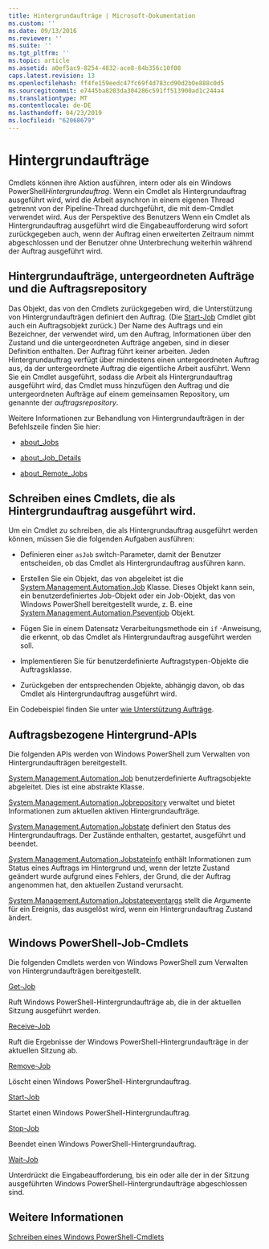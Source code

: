 ```yaml
---
title: Hintergrundaufträge | Microsoft-Dokumentation
ms.custom: ''
ms.date: 09/13/2016
ms.reviewer: ''
ms.suite: ''
ms.tgt_pltfrm: ''
ms.topic: article
ms.assetid: a0ef5ac9-8254-4832-ace8-84b356c10f08
caps.latest.revision: 13
ms.openlocfilehash: ff4fe159eedc47fc69f4d783cd90d2b0e888c0d5
ms.sourcegitcommit: e7445ba8203da304286c591ff513900ad1c244a4
ms.translationtype: MT
ms.contentlocale: de-DE
ms.lasthandoff: 04/23/2019
ms.locfileid: "62068679"
---
```

# <a name="background-jobs"></a>Hintergrundaufträge

Cmdlets können ihre Aktion ausführen, intern oder als ein Windows PowerShell*Hintergrundauftrag*. Wenn ein Cmdlet als Hintergrundauftrag ausgeführt wird, wird die Arbeit asynchron in einem eigenen Thread getrennt von der Pipeline-Thread durchgeführt, die mit dem-Cmdlet verwendet wird. Aus der Perspektive des Benutzers Wenn ein Cmdlet als Hintergrundauftrag ausgeführt wird die Eingabeaufforderung wird sofort zurückgegeben auch, wenn der Auftrag einen erweiterten Zeitraum nimmt abgeschlossen und der Benutzer ohne Unterbrechung weiterhin während der Auftrag ausgeführt wird.

## <a name="background-jobs-child-jobs-and-the-job-repository"></a>Hintergrundaufträge, untergeordneten Aufträge und die Auftragsrepository

Das Objekt, das von den Cmdlets zurückgegeben wird, die Unterstützung von Hintergrundaufträgen definiert den Auftrag. (Die [Start-Job](/powershell/module/Microsoft.PowerShell.Core/Start-Job) Cmdlet gibt auch ein Auftragsobjekt zurück.) Der Name des Auftrags und ein Bezeichner, der verwendet wird, um den Auftrag, Informationen über den Zustand und die untergeordneten Aufträge angeben, sind in dieser Definition enthalten. Der Auftrag führt keiner arbeiten. Jeden Hintergrundauftrag verfügt über mindestens einen untergeordneten Auftrag aus, da der untergeordnete Auftrag die eigentliche Arbeit ausführt. Wenn Sie ein Cmdlet ausgeführt, sodass die Arbeit als Hintergrundauftrag ausgeführt wird, das Cmdlet muss hinzufügen den Auftrag und die untergeordneten Aufträge auf einem gemeinsamen Repository, um genannte der *auftragsrepository*.

Weitere Informationen zur Behandlung von Hintergrundaufträgen in der Befehlszeile finden Sie hier:

- [about_Jobs](/powershell/module/microsoft.powershell.core/about/about_jobs)

- [about_Job_Details](/powershell/module/microsoft.powershell.core/about/about_job_details)

- [about_Remote_Jobs](/powershell/module/microsoft.powershell.core/about/about_remote_jobs)

## <a name="writing-a-cmdlet-that-runs-as-a-background-job"></a>Schreiben eines Cmdlets, die als Hintergrundauftrag ausgeführt wird.

Um ein Cmdlet zu schreiben, die als Hintergrundauftrag ausgeführt werden können, müssen Sie die folgenden Aufgaben ausführen:

- Definieren einer `asJob` switch-Parameter, damit der Benutzer entscheiden, ob das Cmdlet als Hintergrundauftrag ausführen kann.

- Erstellen Sie ein Objekt, das von abgeleitet ist die [System.Management.Automation.Job](/dotnet/api/System.Management.Automation.Job) Klasse. Dieses Objekt kann sein, ein benutzerdefiniertes Job-Objekt oder ein Job-Objekt, das von Windows PowerShell bereitgestellt wurde, z. B. eine [System.Management.Automation.Pseventjob](/dotnet/api/System.Management.Automation.PSEventJob) Objekt.

- Fügen Sie in einem Datensatz Verarbeitungsmethode ein `if` -Anweisung, die erkennt, ob das Cmdlet als Hintergrundauftrag ausgeführt werden soll.

- Implementieren Sie für benutzerdefinierte Auftragstypen-Objekte die Auftragsklasse.

- Zurückgeben der entsprechenden Objekte, abhängig davon, ob das Cmdlet als Hintergrundauftrag ausgeführt wird.

Ein Codebeispiel finden Sie unter [wie Unterstützung Aufträge](./how-to-support-jobs.md).

## <a name="background-job-related-apis"></a>Auftragsbezogene Hintergrund-APIs

Die folgenden APIs werden von Windows PowerShell zum Verwalten von Hintergrundaufträgen bereitgestellt.

[System.Management.Automation.Job](/dotnet/api/System.Management.Automation.Job) benutzerdefinierte Auftragsobjekte abgeleitet. Dies ist eine abstrakte Klasse.

[System.Management.Automation.Jobrepository](/dotnet/api/System.Management.Automation.JobRepository) verwaltet und bietet Informationen zum aktuellen aktiven Hintergrundaufträge.

[System.Management.Automation.Jobstate](/dotnet/api/System.Management.Automation.JobState) definiert den Status des Hintergrundauftrags. Der Zustände enthalten, gestartet, ausgeführt und beendet.

[System.Management.Automation.Jobstateinfo](/dotnet/api/System.Management.Automation.JobStateInfo) enthält Informationen zum Status eines Auftrags im Hintergrund und, wenn der letzte Zustand geändert wurde aufgrund eines Fehlers, der Grund, die der Auftrag angenommen hat, den aktuellen Zustand verursacht.

[System.Management.Automation.Jobstateeventargs](/dotnet/api/System.Management.Automation.JobStateEventArgs) stellt die Argumente für ein Ereignis, das ausgelöst wird, wenn ein Hintergrundauftrag Zustand ändert.

## <a name="windows-powershell-job-cmdlets"></a>Windows PowerShell-Job-Cmdlets

Die folgenden Cmdlets werden von Windows PowerShell zum Verwalten von Hintergrundaufträgen bereitgestellt.

[Get-Job](/powershell/module/Microsoft.PowerShell.Core/Get-Job)

Ruft Windows PowerShell-Hintergrundaufträge ab, die in der aktuellen Sitzung ausgeführt werden.

[Receive-Job](/powershell/module/Microsoft.PowerShell.Core/Receive-Job)

Ruft die Ergebnisse der Windows PowerShell-Hintergrundaufträge in der aktuellen Sitzung ab.

[Remove-Job](/powershell/module/Microsoft.PowerShell.Core/Remove-Job)

Löscht einen Windows PowerShell-Hintergrundauftrag.

[Start-Job](/powershell/module/Microsoft.PowerShell.Core/Start-Job)

Startet einen Windows PowerShell-Hintergrundauftrag.

[Stop-Job](/powershell/module/Microsoft.PowerShell.Core/Stop-Job)

Beendet einen Windows PowerShell-Hintergrundauftrag.

[Wait-Job](/powershell/module/Microsoft.PowerShell.Core/Wait-Job)

Unterdrückt die Eingabeaufforderung, bis ein oder alle der in der Sitzung ausgeführten Windows PowerShell-Hintergrundaufträge abgeschlossen sind.

## <a name="see-also"></a>Weitere Informationen

[Schreiben eines Windows PowerShell-Cmdlets](./writing-a-windows-powershell-cmdlet.md)
